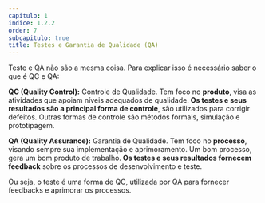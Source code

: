 ```yaml
---
capitulo: 1
indice: 1.2.2
order: 7
subcapitulo: true
title: Testes e Garantia de Qualidade (QA)
---
```


<p>Teste e QA não são a mesma coisa. Para explicar isso é necessário saber o que é QC e QA:</p>

<p><b>QC (Quality Control):</b> Controle de Qualidade. Tem foco no <b>produto</b>, visa as atividades que apoiam níveis adequados de qualidade.<b> Os testes e seus resultados são a principal forma de controle</b>, são utilizados para corrigir defeitos. Outras formas de controle são métodos formais, simulação e prototipagem. </p>

<p><b>QA (Quality Assurance):</b> Garantia de Qualidade. Tem foco no <b>processo</b>, visando sempre sua implementação e aprimoramento. Um bom processo, gera um bom produto de trabalho.<b> Os testes e seus resultados fornecem feedback</b> sobre os processos de desenvolvimento e teste.</p>

<p>Ou seja, o teste é uma forma de QC, utilizada por QA para fornecer feedbacks e aprimorar os processos.</p>
